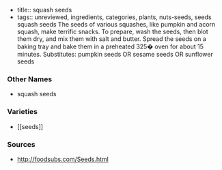 - title:: squash seeds
- tags:: unreviewed, ingredients, categories, plants, nuts-seeds, seeds
squash seeds The seeds of various squashes, like pumpkin and acorn squash, make terrific snacks. To prepare, wash the seeds, then blot them dry, and mix them with salt and butter. Spread the seeds on a baking tray and bake them in a preheated 325� oven for about 15 minutes. Substitutes: pumpkin seeds OR sesame seeds OR sunflower seeds

### Other Names

* squash seeds

### Varieties

* [[seeds]]

### Sources
* http://foodsubs.com/Seeds.html
